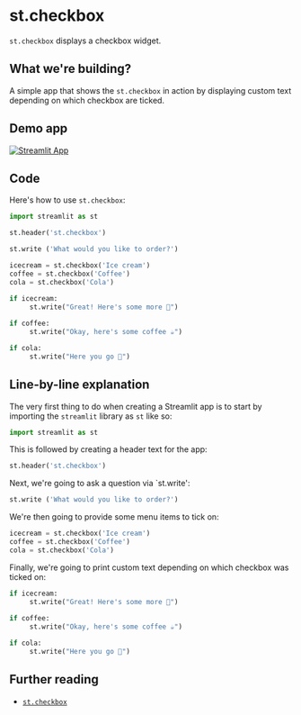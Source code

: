 # st.checkbox

`st.checkbox` displays a checkbox widget.

## What we're building?

A simple app that shows the `st.checkbox` in action by displaying custom text depending on which checkbox are ticked.

## Demo app

[![Streamlit App](https://static.streamlit.io/badges/streamlit_badge_black_white.svg)](https://share.streamlit.io/dataprofessor/st.checkbox/)

## Code
Here's how to use `st.checkbox`:
```python
import streamlit as st

st.header('st.checkbox')

st.write ('What would you like to order?')

icecream = st.checkbox('Ice cream')
coffee = st.checkbox('Coffee')
cola = st.checkbox('Cola')

if icecream:
     st.write("Great! Here's some more 🍦")
    
if coffee: 
     st.write("Okay, here's some coffee ☕")

if cola:
     st.write("Here you go 🥤")
```

## Line-by-line explanation
The very first thing to do when creating a Streamlit app is to start by importing the `streamlit` library as `st` like so:
```python
import streamlit as st
```

This is followed by creating a header text for the app:
```python
st.header('st.checkbox')
```

Next, we're going to ask a question via `st.write':
```python
st.write ('What would you like to order?')
```

We're then going to provide some menu items to tick on:
```python
icecream = st.checkbox('Ice cream')
coffee = st.checkbox('Coffee')
cola = st.checkbox('Cola')
```

Finally, we're going to print custom text depending on which checkbox was ticked on:
```python
if icecream:
     st.write("Great! Here's some more 🍦")
    
if coffee: 
     st.write("Okay, here's some coffee ☕")

if cola:
     st.write("Here you go 🥤")
```  

## Further reading
- [`st.checkbox`](https://docs.streamlit.io/library/api-reference/widgets/st.checkbox)
